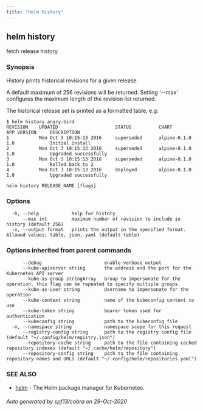 ```yaml
---
title: "Helm History"
---
```


## helm history

fetch release history

### Synopsis


History prints historical revisions for a given release.

A default maximum of 256 revisions will be returned. Setting '--max'
configures the maximum length of the revision list returned.

The historical release set is printed as a formatted table, e.g:

    $ helm history angry-bird
    REVISION    UPDATED                     STATUS          CHART             APP VERSION     DESCRIPTION
    1           Mon Oct 3 10:15:13 2016     superseded      alpine-0.1.0      1.0             Initial install
    2           Mon Oct 3 10:15:13 2016     superseded      alpine-0.1.0      1.0             Upgraded successfully
    3           Mon Oct 3 10:15:13 2016     superseded      alpine-0.1.0      1.0             Rolled back to 2
    4           Mon Oct 3 10:15:13 2016     deployed        alpine-0.1.0      1.0             Upgraded successfully


```
helm history RELEASE_NAME [flags]
```

### Options

```
  -h, --help            help for history
      --max int         maximum number of revision to include in history (default 256)
  -o, --output format   prints the output in the specified format. Allowed values: table, json, yaml (default table)
```

### Options inherited from parent commands

```
      --debug                       enable verbose output
      --kube-apiserver string       the address and the port for the Kubernetes API server
      --kube-as-group stringArray   Group to impersonate for the operation, this flag can be repeated to specify multiple groups.
      --kube-as-user string         Username to impersonate for the operation
      --kube-context string         name of the kubeconfig context to use
      --kube-token string           bearer token used for authentication
      --kubeconfig string           path to the kubeconfig file
  -n, --namespace string            namespace scope for this request
      --registry-config string      path to the registry config file (default "~/.config/helm/registry.json")
      --repository-cache string     path to the file containing cached repository indexes (default "~/.cache/helm/repository")
      --repository-config string    path to the file containing repository names and URLs (default "~/.config/helm/repositories.yaml")
```

### SEE ALSO

* [helm](helm.md)	 - The Helm package manager for Kubernetes.

###### Auto generated by spf13/cobra on 29-Oct-2020
